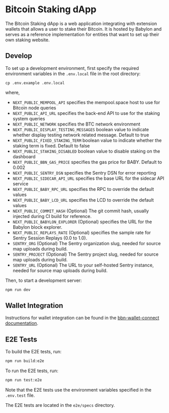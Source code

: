 # Bitcoin Staking dApp

The Bitcoin Staking dApp is a web application integrating with extension
wallets that allows a user to stake their Bitcoin. It is hosted by Babylon and
serves as a reference implementation for entities that want to set up their own
staking website.

## Develop

To set up a development environment, first specify the required environment
variables in the `.env.local` file in the root directory:

```
cp .env.example .env.local
```

where,

- `NEXT_PUBLIC_MEMPOOL_API` specifies the mempool.space host to use for Bitcoin
  node queries
- `NEXT_PUBLIC_API_URL` specifies the back-end API to use for the staking
  system queries
- `NEXT_PUBLIC_NETWORK` specifies the BTC network environment
- `NEXT_PUBLIC_DISPLAY_TESTING_MESSAGES` boolean value to indicate whether display
testing network related message. Default to true
- `NEXT_PUBLIC_FIXED_STAKING_TERM` boolean value to indicate whether the staking term is fixed. Default to false
- `NEXT_PUBLIC_STAKING_DISABLED` boolean value to disable staking on the dashboard
- `NEXT_PUBLIC_BBN_GAS_PRICE` specifies the gas price for BABY. Default to 0.002
- `NEXT_PUBLIC_SENTRY_DSN` specifies the Sentry DSN for error reporting
- `NEXT_PUBLIC_SIDECAR_API_URL` specifies the base URL for the sidecar API service
- `NEXT_PUBLIC_BABY_RPC_URL` specifies the RPC to override the default values
- `NEXT_PUBLIC_BABY_LCD_URL` specifies the LCD to override the default values
- `NEXT_PUBLIC_COMMIT_HASH` (Optional) The git commit hash, usually injected during CI build for reference.
- `NEXT_PUBLIC_BABYLON_EXPLORER` (Optional) specifies the URL for the Babylon block explorer.
- `NEXT_PUBLIC_REPLAYS_RATE` (Optional) specifies the sample rate for Sentry Session Replays (0.0 to 1.0).
- `SENTRY_ORG` (Optional) The Sentry organization slug, needed for source map uploads during build.
- `SENTRY_PROJECT` (Optional) The Sentry project slug, needed for source map uploads during build.
- `SENTRY_URL` (Optional) The URL to your self-hosted Sentry instance, needed for source map uploads during build.

Then, to start a development server:

```bash
npm run dev
```

## Wallet Integration

Instructions for wallet integration can be found in the
[bbn-wallet-connect documentation](https://github.com/babylonlabs-io/bbn-wallet-connect).

## E2E Tests

To build the E2E tests, run:
```bash
npm run build:e2e
```

To run the E2E tests, run:
```bash
npm run test:e2e
```

Note that the E2E tests use the environment variables specified in the `.env.test` file.

The E2E tests are located in the `e2e/specs` directory.

